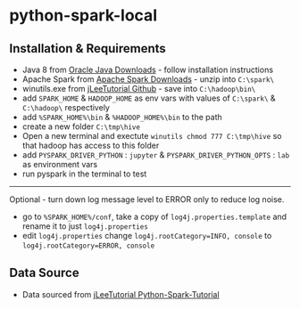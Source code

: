 [java-8-link]: https://www.oracle.com/technetwork/java/javase/downloads/jdk8-downloads-2133151.html
[spark-link]:  https://spark.apache.org/downloads.html
[win-utils-link]: https://github.com/jleetutorial/sparkTutorial/blob/winutils/winutils.exe
[spark-tutorial-link]: https://github.com/jleetutorial/python-spark-tutorial


# python-spark-local 


## Installation & Requirements
- Java 8 from [Oracle Java Downloads][java-8-link] - follow installation instructions
- Apache Spark from [Apache Spark Downloads][spark-link] - unzip into `C:\spark\`
- winutils.exe from [jLeeTutorial Github][win-utils-link] - save into `C:\hadoop\bin\`
- add `SPARK_HOME` & `HADOOP_HOME` as env vars with values of `C:\spark\` & `C:\hadoop\` respectively
- add `%SPARK_HOME%\bin` & `%HADOOP_HOME%\bin` to the path
- create a new folder `C:\tmp\hive`
- Open a new terminal and exectute `winutils chmod 777 C:\tmp\hive` so that hadoop has access to this folder
- add `PYSPARK_DRIVER_PYTHON` : `jupyter` & `PYSPARK_DRIVER_PYTHON_OPTS` : `lab` as environment vars
- run pyspark in the terminal to test
---

Optional - turn down log message level to ERROR only to reduce log noise.

- go to `%SPARK_HOME%/conf`, take a copy of `log4j.properties.template` and rename it to just `log4j.properties`
- edit `log4j.properties` change `log4j.rootCategory=INFO, console` to `log4j.rootCategory=ERROR, console`

## Data Source

- Data sourced from [jLeeTutorial Python-Spark-Tutorial][spark-tutorial-link]


